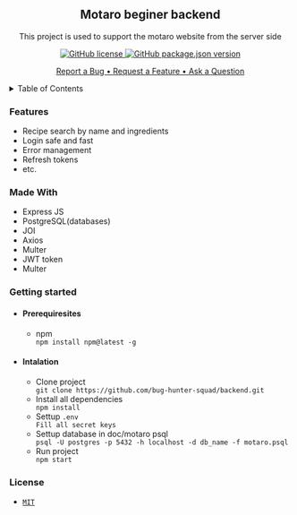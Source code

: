 <h2 align="center">Motaro beginer backend</h2>
<p align="center">This project is used to support the motaro website from the server side</p>
<p align="center"><a href="https://github.com/bug-hunter-squad/client/blob/main/LICENSE"><img alt="GitHub license" src="https://img.shields.io/github/license/bug-hunter-squad/backend"> <img alt="GitHub package.json version" src="https://img.shields.io/github/package-json/v/bug-hunter-squad/client?color=277BC0"></a></p>
<p align="center">
<a href="https://github.com/bug-hunter-squad/backend/issues/32">Report a Bug • </a>
<a href="https://github.com/bug-hunter-squad/backend/issues/33">Request a Feature • </a>
<a href="https://github.com/bug-hunter-squad/backend/issues/34">Ask a Question</a></p>


<details>
<summary>Table of Contents</summary>
<br/>
  
* [Features](#feature)
* [Made with](#built)
* [Getting Started](#getting)
  * [Prerequisites](#Prerequisites)
  * [Installation](#Installation)
* [License](#License)
</details>
<h3 id=feature>Features</h3>
<ul>
<li>Recipe search by name and ingredients</li>
<li>Login safe and fast</li>
<li>Error management</li>
<li>Refresh tokens</li>
  <li>etc.</li>
</ul>

<h3 id=built>Made With</h3>
<ul>
  <li>Express JS</li>
   <li>PostgreSQL(databases)</li>
   <li>JOI</li>
   <li>Axios</li>
   <li>Multer</li>
   <li>JWT token</li>
   <li>Multer</li>
</ul>
<h3 id=getting>Getting started</h3>
<ul>
   <li>
     <h4 id=Prerequisites>Prerequiresites</h4>
     <ul>
       <li>npm</li>
       <code>npm install npm@latest -g</code>
     </ul>
  </li>
  <li>
     <h4 id=Installation>Intalation</h4>
      <ul>
        <li>Clone project</li>
         <code>git clone https://github.com/bug-hunter-squad/backend.git</code>
        <li>Install all dependencies</li>
         <code>npm install</code>
       <li>Settup <code>.env</code></li>
         <code>Fill all secret keys</code>
          <li>Settup database in doc/motaro psql </li>
         <code>psql -U postgres -p 5432 -h localhost -d db_name -f motaro.psql</code>
         <li>Run project</li>
         <code>npm start</code>
      </ul>
   </li>
</ul>
<h3 id=License>License</h3>
<ul>
  <li><code><a href="https://github.com/nanangNSL/motaro-express-postgre/blob/main/LICENSE">MIT</a></code></li>
</ul>
